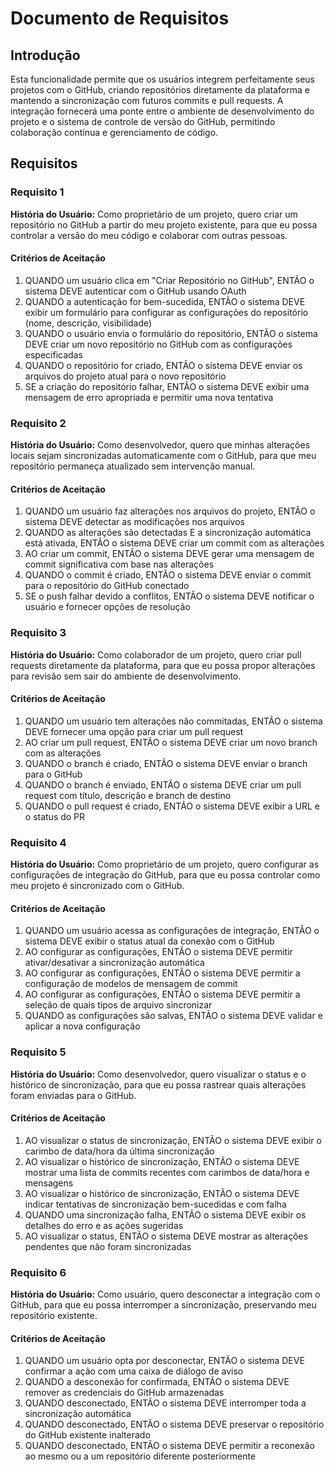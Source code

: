 # Documento de Requisitos

## Introdução

Esta funcionalidade permite que os usuários integrem perfeitamente seus projetos com o GitHub, criando repositórios diretamente da plataforma e mantendo a sincronização com futuros commits e pull requests. A integração fornecerá uma ponte entre o ambiente de desenvolvimento do projeto e o sistema de controle de versão do GitHub, permitindo colaboração contínua e gerenciamento de código.

## Requisitos

### Requisito 1

**História do Usuário:** Como proprietário de um projeto, quero criar um repositório no GitHub a partir do meu projeto existente, para que eu possa controlar a versão do meu código e colaborar com outras pessoas.

#### Critérios de Aceitação

1. QUANDO um usuário clica em "Criar Repositório no GitHub", ENTÃO o sistema DEVE autenticar com o GitHub usando OAuth
2. QUANDO a autenticação for bem-sucedida, ENTÃO o sistema DEVE exibir um formulário para configurar as configurações do repositório (nome, descrição, visibilidade)
3. QUANDO o usuário envia o formulário do repositório, ENTÃO o sistema DEVE criar um novo repositório no GitHub com as configurações especificadas
4. QUANDO o repositório for criado, ENTÃO o sistema DEVE enviar os arquivos do projeto atual para o novo repositório
5. SE a criação do repositório falhar, ENTÃO o sistema DEVE exibir uma mensagem de erro apropriada e permitir uma nova tentativa

### Requisito 2

**História do Usuário:** Como desenvolvedor, quero que minhas alterações locais sejam sincronizadas automaticamente com o GitHub, para que meu repositório permaneça atualizado sem intervenção manual.

#### Critérios de Aceitação

1. QUANDO um usuário faz alterações nos arquivos do projeto, ENTÃO o sistema DEVE detectar as modificações nos arquivos
2. QUANDO as alterações são detectadas E a sincronização automática está ativada, ENTÃO o sistema DEVE criar um commit com as alterações
3. AO criar um commit, ENTÃO o sistema DEVE gerar uma mensagem de commit significativa com base nas alterações
4. QUANDO o commit é criado, ENTÃO o sistema DEVE enviar o commit para o repositório do GitHub conectado
5. SE o push falhar devido a conflitos, ENTÃO o sistema DEVE notificar o usuário e fornecer opções de resolução

### Requisito 3

**História do Usuário:** Como colaborador de um projeto, quero criar pull requests diretamente da plataforma, para que eu possa propor alterações para revisão sem sair do ambiente de desenvolvimento.

#### Critérios de Aceitação

1. QUANDO um usuário tem alterações não commitadas, ENTÃO o sistema DEVE fornecer uma opção para criar um pull request
2. AO criar um pull request, ENTÃO o sistema DEVE criar um novo branch com as alterações
3. QUANDO o branch é criado, ENTÃO o sistema DEVE enviar o branch para o GitHub
4. QUANDO o branch é enviado, ENTÃO o sistema DEVE criar um pull request com título, descrição e branch de destino
5. QUANDO o pull request é criado, ENTÃO o sistema DEVE exibir a URL e o status do PR

### Requisito 4

**História do Usuário:** Como proprietário de um projeto, quero configurar as configurações de integração do GitHub, para que eu possa controlar como meu projeto é sincronizado com o GitHub.

#### Critérios de Aceitação

1. QUANDO um usuário acessa as configurações de integração, ENTÃO o sistema DEVE exibir o status atual da conexão com o GitHub
2. AO configurar as configurações, ENTÃO o sistema DEVE permitir ativar/desativar a sincronização automática
3. AO configurar as configurações, ENTÃO o sistema DEVE permitir a configuração de modelos de mensagem de commit
4. AO configurar as configurações, ENTÃO o sistema DEVE permitir a seleção de quais tipos de arquivo sincronizar
5. QUANDO as configurações são salvas, ENTÃO o sistema DEVE validar e aplicar a nova configuração

### Requisito 5

**História do Usuário:** Como desenvolvedor, quero visualizar o status e o histórico de sincronização, para que eu possa rastrear quais alterações foram enviadas para o GitHub.

#### Critérios de Aceitação

1. AO visualizar o status de sincronização, ENTÃO o sistema DEVE exibir o carimbo de data/hora da última sincronização
2. AO visualizar o histórico de sincronização, ENTÃO o sistema DEVE mostrar uma lista de commits recentes com carimbos de data/hora e mensagens
3. AO visualizar o histórico de sincronização, ENTÃO o sistema DEVE indicar tentativas de sincronização bem-sucedidas e com falha
4. QUANDO uma sincronização falha, ENTÃO o sistema DEVE exibir os detalhes do erro e as ações sugeridas
5. AO visualizar o status, ENTÃO o sistema DEVE mostrar as alterações pendentes que não foram sincronizadas

### Requisito 6

**História do Usuário:** Como usuário, quero desconectar a integração com o GitHub, para que eu possa interromper a sincronização, preservando meu repositório existente.

#### Critérios de Aceitação

1. QUANDO um usuário opta por desconectar, ENTÃO o sistema DEVE confirmar a ação com uma caixa de diálogo de aviso
2. QUANDO a desconexão for confirmada, ENTÃO o sistema DEVE remover as credenciais do GitHub armazenadas
3. QUANDO desconectado, ENTÃO o sistema DEVE interromper toda a sincronização automática
4. QUANDO desconectado, ENTÃO o sistema DEVE preservar o repositório do GitHub existente inalterado
5. QUANDO desconectado, ENTÃO o sistema DEVE permitir a reconexão ao mesmo ou a um repositório diferente posteriormente